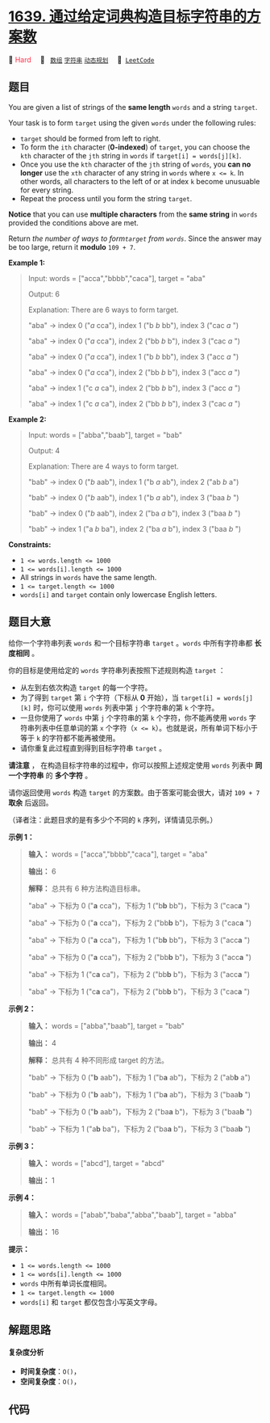 # [1639. 通过给定词典构造目标字符串的方案数](https://leetcode.com/problems/number-of-ways-to-form-a-target-string-given-a-dictionary)

🔴 <font color=#ff334b>Hard</font>&emsp; 🔖&ensp; [`数组`](/tag/array.md) [`字符串`](/tag/string.md) [`动态规划`](/tag/dynamic-programming.md)&emsp; 🔗&ensp;[`LeetCode`](https://leetcode.com/problems/number-of-ways-to-form-a-target-string-given-a-dictionary)

## 题目

You are given a list of strings of the **same length** `words` and a string
`target`.

Your task is to form `target` using the given `words` under the following
rules:

  * `target` should be formed from left to right.
  * To form the `ith` character (**0-indexed**) of `target`, you can choose the `kth` character of the `jth` string in `words` if `target[i] = words[j][k]`.
  * Once you use the `kth` character of the `jth` string of `words`, you **can no longer** use the `xth` character of any string in `words` where `x <= k`. In other words, all characters to the left of or at index `k` become unusuable for every string.
  * Repeat the process until you form the string `target`.

**Notice** that you can use **multiple characters** from the **same string**
in `words` provided the conditions above are met.

Return _the number of ways to form`target` from `words`_. Since the answer may
be too large, return it **modulo** `109 + 7`.



**Example 1:**

> Input: words = ["acca","bbbb","caca"], target = "aba"
> 
> Output: 6
> 
> Explanation: There are 6 ways to form target.
> 
> "aba" -> index 0 ("_a_ cca"), index 1 ("b _b_ bb"), index 3 ("cac _a_ ")
> 
> "aba" -> index 0 ("_a_ cca"), index 2 ("bb _b_ b"), index 3 ("cac _a_ ")
> 
> "aba" -> index 0 ("_a_ cca"), index 1 ("b _b_ bb"), index 3 ("acc _a_ ")
> 
> "aba" -> index 0 ("_a_ cca"), index 2 ("bb _b_ b"), index 3 ("acc _a_ ")
> 
> "aba" -> index 1 ("c _a_ ca"), index 2 ("bb _b_ b"), index 3 ("acc _a_ ")
> 
> "aba" -> index 1 ("c _a_ ca"), index 2 ("bb _b_ b"), index 3 ("cac _a_ ")

**Example 2:**

> Input: words = ["abba","baab"], target = "bab"
> 
> Output: 4
> 
> Explanation: There are 4 ways to form target.
> 
> "bab" -> index 0 ("_b_ aab"), index 1 ("b _a_ ab"), index 2 ("ab _b_ a")
> 
> "bab" -> index 0 ("_b_ aab"), index 1 ("b _a_ ab"), index 3 ("baa _b_ ")
> 
> "bab" -> index 0 ("_b_ aab"), index 2 ("ba _a_ b"), index 3 ("baa _b_ ")
> 
> "bab" -> index 1 ("a _b_ ba"), index 2 ("ba _a_ b"), index 3 ("baa _b_ ")

**Constraints:**

  * `1 <= words.length <= 1000`
  * `1 <= words[i].length <= 1000`
  * All strings in `words` have the same length.
  * `1 <= target.length <= 1000`
  * `words[i]` and `target` contain only lowercase English letters.


## 题目大意

给你一个字符串列表 `words` 和一个目标字符串 `target` 。`words` 中所有字符串都 **长度相同** 。

你的目标是使用给定的 `words` 字符串列表按照下述规则构造 `target` ：

  * 从左到右依次构造 `target` 的每一个字符。
  * 为了得到 `target` 第 `i` 个字符（下标从 **0** 开始），当 `target[i] = words[j][k]` 时，你可以使用 `words` 列表中第 `j` 个字符串的第 `k` 个字符。
  * 一旦你使用了 `words` 中第 `j` 个字符串的第 `k` 个字符，你不能再使用 `words` 字符串列表中任意单词的第 `x` 个字符（`x <= k`）。也就是说，所有单词下标小于等于 `k` 的字符都不能再被使用。
  * 请你重复此过程直到得到目标字符串 `target` 。

**请注意** ， 在构造目标字符串的过程中，你可以按照上述规定使用 `words` 列表中 **同一个字符串** 的 **多个字符** 。

请你返回使用 `words` 构造 `target` 的方案数。由于答案可能会很大，请对 `109 + 7` **取余** 后返回。

（译者注：此题目求的是有多少个不同的 `k` 序列，详情请见示例。）

**示例 1：**

> 
> 
> 
> 
> 
> **输入：** words = ["acca","bbbb","caca"], target = "aba"
> 
> **输出：** 6
> 
> **解释：** 总共有 6 种方法构造目标串。
> 
> "aba" -> 下标为 0 ("**a** cca")，下标为 1 ("b**b** bb")，下标为 3 ("cac**a** ")
> 
> "aba" -> 下标为 0 ("**a** cca")，下标为 2 ("bb**b** b")，下标为 3 ("cac**a** ")
> 
> "aba" -> 下标为 0 ("**a** cca")，下标为 1 ("b**b** bb")，下标为 3 ("acc**a** ")
> 
> "aba" -> 下标为 0 ("**a** cca")，下标为 2 ("bb**b** b")，下标为 3 ("acc**a** ")
> 
> "aba" -> 下标为 1 ("c**a** ca")，下标为 2 ("bb**b** b")，下标为 3 ("acc**a** ")
> 
> "aba" -> 下标为 1 ("c**a** ca")，下标为 2 ("bb**b** b")，下标为 3 ("cac**a** ")
> 
> 

**示例 2：**

> 
> 
> 
> 
> 
> **输入：** words = ["abba","baab"], target = "bab"
> 
> **输出：** 4
> 
> **解释：** 总共有 4 种不同形成 target 的方法。
> 
> "bab" -> 下标为 0 ("**b** aab")，下标为 1 ("b**a** ab")，下标为 2 ("ab**b** a")
> 
> "bab" -> 下标为 0 ("**b** aab")，下标为 1 ("b**a** ab")，下标为 3 ("baa**b** ")
> 
> "bab" -> 下标为 0 ("**b** aab")，下标为 2 ("ba**a** b")，下标为 3 ("baa**b** ")
> 
> "bab" -> 下标为 1 ("a**b** ba")，下标为 2 ("ba**a** b")，下标为 3 ("baa**b** ")
> 
> 

**示例 3：**

> 
> 
> 
> 
> 
> **输入：** words = ["abcd"], target = "abcd"
> 
> **输出：** 1
> 
> 

**示例 4：**

> 
> 
> 
> 
> 
> **输入：** words = ["abab","baba","abba","baab"], target = "abba"
> 
> **输出：** 16
> 
> 

**提示：**

  * `1 <= words.length <= 1000`
  * `1 <= words[i].length <= 1000`
  * `words` 中所有单词长度相同。
  * `1 <= target.length <= 1000`
  * `words[i]` 和 `target` 都仅包含小写英文字母。


## 解题思路

#### 复杂度分析

- **时间复杂度**：`O()`，
- **空间复杂度**：`O()`，

## 代码

```javascript

```